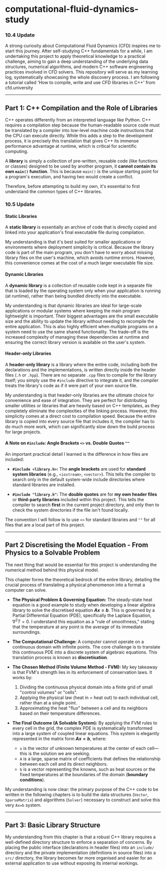 # computational-fluid-dynamics-study

### 10.4 Update
A strong curiosity about Computational Fluid Dynamics (CFD) inspires me to start this journey. After self-studying C++ fundamentals for a while, I am undertaking this project to apply theoretical knowledge to a practical challenge, aiming to gain a deep understanding of the underlying data structures, numerical algorithms, and modern C++ software engineering practices involved in CFD solvers.
This repository will serve as my learning log, systematically showcasing the whole discovery process. I am following a tutorial called 'How to compile, write and use CFD libraries in C++' from cfd.university 

---

## Part 1: C++ Compilation and the Role of Libraries

C++ operates differently from an interpreted language like Python. C++ requires a compilation step because the human-readable source code must be translated by a compiler into low-level machine code instructions that the CPU can execute directly. While this adds a step to the development process, it is precisely this translation that gives C++ its immense performance advantage at runtime, which is critical for scientific computing.

A **library** is simply a collection of pre-written, reusable code (like functions or classes) designed to be used by another program, it **cannot contain its own `main()` function**. This is because `main()` is the unique starting point for a program's execution, and having two would create a conflict.

Therefore, before attempting to build my own, it's essential to first understand the common types of C++ libraries.

### 10.5 Update

#### Static Libraries
A **static library** is essentially an archive of code that is directly copied and linked into your application's final executable file during compilation.

My understanding is that it's best suited for smaller applications or environments where deployment simplicity is critical. Because the library code is part of the main program, you don't have to worry about missing library files on the user's machine, which avoids runtime errors. However, this convenience comes at the cost of a much larger executable file size.

#### Dynamic Libraries

A **dynamic library** is a collection of reusable code kept in a separate file that is loaded by the operating system only when your application is running (at runtime), rather than being bundled directly into the executable.

My understanding is that dynamic libraries are ideal for large-scale applications or modular systems where keeping the main program lightweight is important. Their biggest advantages are the small executable size and the ability to update the library without needing to recompile the entire application. This is also highly efficient when multiple programs on a system need to use the same shared functionality. The trade-off is the increased complexity of managing these dependencies at runtime and ensuring the correct library version is available on the user's system.

#### Header-only Libraries

A **header-only library** is a library where the entire code, including both the declarations and the implementations, is written directly inside the header files (`.h` or `.hpp`). There are no separate `.cpp` files to compile for the library itself; you simply use the `#include` directive to integrate it, and the compiler treats the library's code as if it were part of your own source file.

My understanding is that header-only libraries are the ultimate choice for convenience and ease of integration. They are perfect for distributing smaller utilities or libraries that are heavily based on C++ templates, as they completely eliminate the complexities of the linking process. However, this simplicity comes at a direct cost to compilation speed. Because the entire library is copied into every source file that includes it, the compiler has to do much more work, which can significantly slow down the build process for large projects.

#### A Note on `#include`: Angle Brackets `<>` vs. Double Quotes `""`

An important practical detail I learned is the difference in how files are included:

-   **`#include <library.h>`:** The **angle brackets** are used for **standard system libraries** (e.g., `<iostream>`, `<vector>`). This tells the compiler to search only in the default system-wide include directories where standard libraries are installed.

-   **`#include "library.h"`:** The **double quotes** are for **my own header files** or **third-party libraries** included within this project. This tells the compiler to search **first** in the current project directory, and only then to check the system directories if the file isn't found locally.

The convention I will follow is to use `<>` for standard libraries and `""` for all files that are a local part of this project.

---
## Part 2 Discretising the Model Equation - From Physics to a Solvable Problem

The next thing that would be essential for this project is understanding the numerical method behind this physical model. 

This chapter forms the theoretical bedrock of the entire library, detailing the crucial process of translating a physical phenomenon into a format a computer can solve.

-   **The Physical Problem & Governing Equation:** The steady-state heat equation is a good example to study when developing a linear algebra library to solve the discretised equation **$Ax = b$**. This is governed by a Partial Differential Equation (PDE), specifically the Laplace Equation, $\nabla^2 T = 0$. I understand this equation as a "rule of smoothness," stating that the temperature at any point is the average of its immediate surroundings.

-   **The Computational Challenge:** A computer cannot operate on a continuous domain with infinite points. The core challenge is to translate this continuous PDE into a discrete system of algebraic equations. This translation process is known as **discretisation**.

-   **The Chosen Method (Finite Volume Method - FVM):** My key takeaway is that FVM's strength lies in its enforcement of conservation laws. It works by:
    1.  Dividing the continuous physical domain into a finite grid of small "control volumes" or "cells".
    2.  Applying the physical law (heat in = heat out) to each individual cell, rather than at a single point.
    3.  Approximating the heat "flux" between a cell and its neighbors based on their temperature differences.

-   **The Final Outcome (A Solvable System):** By applying the FVM rules to every cell in the grid, the complex PDE is systematically transformed into a large system of coupled linear equations. This system is elegantly represented in the matrix form **$Ax = b$**, where:
    -   `x` is the vector of unknown temperatures at the center of each cell—this is the solution we are seeking.
    -   `A` is a large, sparse matrix of coefficients that defines the relationship between each cell and its direct neighbors.
    -   `b` is a vector representing the knowns, such as heat sources or the fixed temperatures at the boundaries of the domain (**boundary conditions**).

My understanding is now clear: the primary purpose of the C++ code to be written in the following chapters is to build the data structures (`Vector`, `SparseMatrix`) and algorithms (`Solver`) necessary to construct and solve this very `Ax=b` system.

---
## Part 3: Basic Library Structure

My understanding from this chapter is that a robust C++ library requires a well-defined directory structure to enforce a separation of concerns. By placing the public interface (declarations in header files) into an `include/` directory and the private implementation (definitions in source files) into a `src/` directory, the library becomes far more organised and easier for an external application to use without exposing its internal workings.
